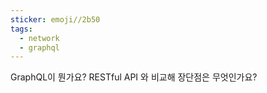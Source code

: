 ```yaml
---
sticker: emoji//2b50
tags:
  - network
  - graphql
---
```

GraphQL이 뭔가요? RESTful API 와 비교해 장단점은 무엇인가요?